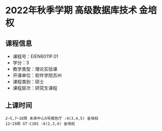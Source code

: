 # 2022年秋季学期 高级数据库技术 金培权






## 课程信息

- 课程号：EIEN6011P.01
- 学分：3
- 教学类型：理论实验课
- 开课单位：软件学院苏州
- 课程类别：硕士
- 课程层次：研究生课程

## 上课时间

```
2~5,7~10周 未来中心5号报告厅 :4(3,4,5) 金培权
12~19周 GT-C101 :6(2,3,4) 金培权
```

